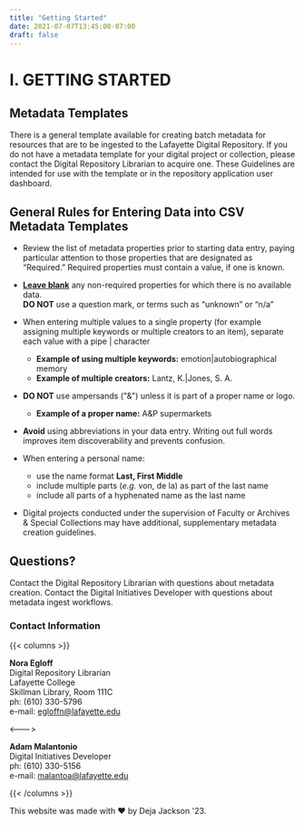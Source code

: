 ```yaml
---
title: "Getting Started"
date: 2021-07-07T13:45:00-07:00
draft: false
---
```


# I. GETTING STARTED

## Metadata Templates

There is a general template available for creating batch metadata for resources that are to be ingested to the Lafayette Digital Repository. If you do not have a metadata template for your digital project or collection, please contact the Digital Repository Librarian to acquire one. These Guidelines are intended for use with the template or in the repository application user dashboard.

## General Rules for Entering Data into CSV Metadata Templates

- Review the list of metadata properties prior to starting data entry, paying particular attention to those properties that are designated as “Required.” Required properties must contain a value, if one is known.

- **<u>Leave blank</u>** any non-required properties for which there is no available data. \
**DO NOT** use a question mark, or terms such as “unknown” or “n/a”

- When entering multiple values to a single property (for example assigning multiple keywords or multiple creators to an item), separate each value with a pipe | character
  - **Example of using multiple keywords:** emotion|autobiographical memory
  - **Example of multiple creators:** Lantz, K.|Jones, S. A.

- **DO NOT** use ampersands ("&") unless it is part of a proper name or logo.
  - **Example of a proper name:** A&P supermarkets

- **Avoid** using abbreviations in your data entry. Writing out full words improves item discoverability and prevents confusion.

- When entering a personal name:
  - use the name format **Last, First Middle**
  - include multiple parts (*e.g.* von, de la) as part of the last name
  - include all parts of a hyphenated name as the last name

- Digital projects conducted under the supervision of Faculty or Archives & Special Collections may have additional, supplementary metadata creation guidelines.

## Questions?

Contact the Digital Repository Librarian with questions about metadata creation.
Contact the Digital Initiatives Developer with questions about metadata ingest workflows.

### Contact Information

{{< columns >}}

**Nora Egloff** \
Digital Repository Librarian \
Lafayette College \
Skillman Library, Room 111C \
ph: (610) 330-5796 \
e-mail: egloffn@lafayette.edu

<--->

**Adam Malantonio** \
Digital Initiatives Developer \
ph: (610) 330-5156 \
e-mail: malantoa@lafayette.edu

{{< /columns >}}

This website was made with ❤️ by Deja Jackson '23.

